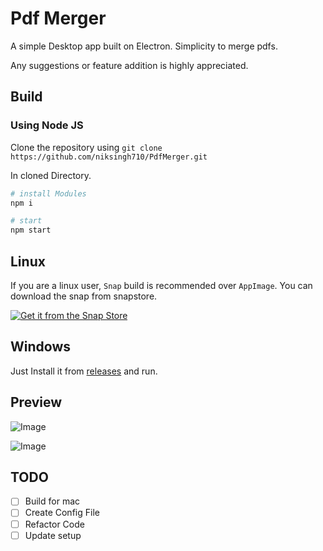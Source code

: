 # Pdf Merger

A simple Desktop app built on Electron.
Simplicity to merge pdfs.

Any suggestions or feature addition is highly appreciated.

## Build

### Using Node JS

Clone the repository using `git clone https://github.com/niksingh710/PdfMerger.git`

In cloned Directory.

```bash
# install Modules
npm i

# start
npm start
```

## Linux

If you are a linux user, `Snap` build is recommended over `AppImage`. You can download the snap from snapstore.

[![Get it from the Snap Store](https://snapcraft.io/static/images/badges/en/snap-store-black.svg)](https://snapcraft.io/pdfmerger)

## Windows

Just Install it from [releases](https://github.com/niksingh710/PdfMerger/releases) and run.

## Preview

![Image](https://github.com/niksingh710/PdfMerger/blob/master/asset/1.png)

![Image](https://github.com/niksingh710/PdfMerger/blob/master/asset/2.png)

## TODO

- [ ] Build for mac
- [ ] Create Config File
- [ ] Refactor Code
- [ ] Update setup
